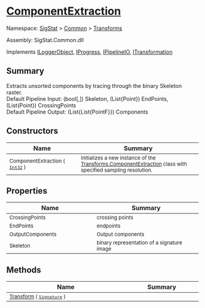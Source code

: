 # [ComponentExtraction](./ComponentExtraction.md)

Namespace: [SigStat]() > [Common](./../README.md) > [Transforms](./README.md)

Assembly: SigStat.Common.dll

Implements [ILoggerObject](./../ILoggerObject.md), [IProgress](./../Helpers/IProgress.md), [IPipelineIO](./../Pipeline/IPipelineIO.md), [ITransformation](./../ITransformation.md)

## Summary
Extracts unsorted components by tracing through the binary Skeleton raster.  <br>Default Pipeline Input: (bool[,]) Skeleton, (List{Point}) EndPoints, (List{Point}) CrossingPoints<br>Default Pipeline Output: (List{List{PointF}}) Components

## Constructors

| Name | Summary | 
| --- | --- | 
| <sub>ComponentExtraction ( [`Int32`](https://docs.microsoft.com/en-us/dotnet/api/System.Int32) )</sub><img width=200 unselectable="on"/>  | <sub>Initializes a new instance of the [Transforms.ComponentExtraction](https://github.com/hargitomi97/sigstat/blob/master/docs/md/SigStat/Common/Transforms/ComponentExtraction.md) class with specified sampling resolution.</sub><img width=200 unselectable="on"/>  | <br>


## Properties

| Name | Summary | 
| --- | --- | 
| <sub>CrossingPoints</sub><img width=200 unselectable="on"/>  | <sub>crossing points</sub><img width=200 unselectable="on"/>  | <br>
| <sub>EndPoints</sub><img width=200 unselectable="on"/>  | <sub>endpoints</sub><img width=200 unselectable="on"/>  | <br>
| <sub>OutputComponents</sub><img width=200 unselectable="on"/>  | <sub>Output components</sub><img width=200 unselectable="on"/>  | <br>
| <sub>Skeleton</sub><img width=200 unselectable="on"/>  | <sub>binary representation of a signature image</sub><img width=200 unselectable="on"/>  | <br>


## Methods

| Name | Summary | 
| --- | --- | 
| <sub>[Transform](./Methods/ComponentExtraction-100663565.md) ( [`Signature`](./../Signature.md) )</sub><img width=200 unselectable="on"/>  | <sub></sub><img width=200 unselectable="on"/>  | <br>


